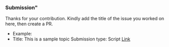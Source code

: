 ### Submission"

Thanks for your contribution.
Kindly add the title of the issue you worked on here, then create a PR.

*   Example:
*   Title: This is a sample topic
    Submission type: Script
    [Link](https://github.com/chaoss/education/pull/62)
